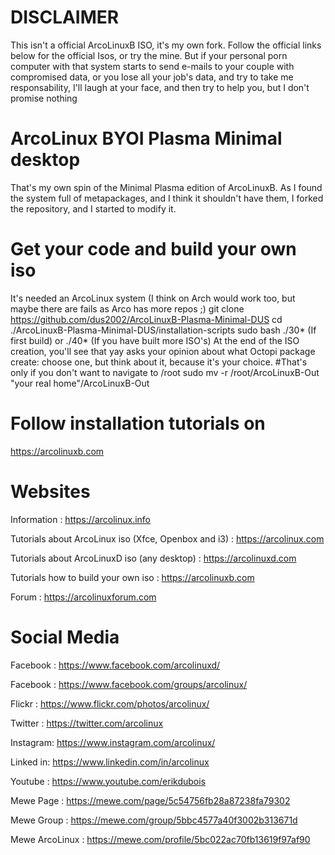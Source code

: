 # DISCLAIMER
This isn't a official ArcoLinuxB ISO, it's my own fork. Follow the official links below for the official Isos, or try the mine. But if your personal porn computer with that system starts to send e-mails to your couple with compromised data, or you lose all your job's data, and try to take me responsability, I'll laugh at your face, and then try to help you, but I don't promise nothing

# ArcoLinux BYOI Plasma Minimal desktop

That's my own spin of the Minimal Plasma edition of ArcoLinuxB. As I found the system full of metapackages, and I think it shouldn't have them, I forked the repository, and I started to modify it.

# Get your code and build your own iso
It's needed an ArcoLinux system (I think on Arch would work too, but maybe there are fails as Arco has more repos ;)
	git clone https://github.com/dus2002/ArcoLinuxB-Plasma-Minimal-DUS
	cd ./ArcoLinuxB-Plasma-Minimal-DUS/installation-scripts
	sudo bash ./30* (If first build) or ./40* (If you have built more ISO's)
	At the end of the ISO creation, you'll see that yay asks your opinion about what Octopi package create: choose one, but think about it, because it's your choice.
	#That's only if you don't want to navigate to /root
	sudo mv -r /root/ArcoLinuxB-Out "your real home"/ArcoLinuxB-Out
	

# Follow installation tutorials on

https://arcolinuxb.com

# Websites

Information : https://arcolinux.info

Tutorials about ArcoLinux iso (Xfce, Openbox and i3) : https://arcolinux.com

Tutorials about ArcoLinuxD iso (any desktop) : https://arcolinuxd.com

Tutorials how to build your own iso : https://arcolinuxb.com

Forum : https://arcolinuxforum.com


# Social Media

Facebook : https://www.facebook.com/arcolinuxd/

Facebook : https://www.facebook.com/groups/arcolinux/

Flickr   : https://www.flickr.com/photos/arcolinux/

Twitter  : https://twitter.com/arcolinux

Instagram: https://www.instagram.com/arcolinux/

Linked in: https://www.linkedin.com/in/arcolinux

Youtube  : https://www.youtube.com/erikdubois

Mewe Page : https://mewe.com/page/5c54756fb28a87238fa79302

Mewe Group : https://mewe.com/group/5bbc4577a40f3002b313671d

Mewe ArcoLinux : https://mewe.com/profile/5bc022ac70fb13619f97af90
